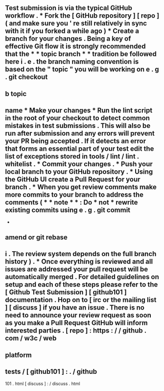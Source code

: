 Test
submission
is
via
the
typical
GitHub
workflow
.
*
Fork
the
[
GitHub
repository
]
[
repo
]
(
and
make
sure
you
'
re
still
relatively
in
sync
with
it
if
you
forked
a
while
ago
)
*
Create
a
branch
for
your
changes
.
Being
a
key
of
effective
Git
flow
it
is
strongly
recommended
that
the
*
*
topic
branch
*
*
tradition
be
followed
here
i
.
e
.
the
branch
naming
convention
is
based
on
the
"
topic
"
you
will
be
working
on
e
.
g
.
git
checkout
-
b
topic
-
name
*
Make
your
changes
*
Run
the
lint
script
in
the
root
of
your
checkout
to
detect
common
mistakes
in
test
submissions
.
This
will
also
be
run
after
submission
and
any
errors
will
prevent
your
PR
being
accepted
.
If
it
detects
an
error
that
forms
an
essential
part
of
your
test
edit
the
list
of
exceptions
stored
in
tools
/
lint
/
lint
.
whitelist
.
*
Commit
your
changes
.
*
Push
your
local
branch
to
your
GitHub
repository
.
*
Using
the
GitHub
UI
create
a
Pull
Request
for
your
branch
.
*
When
you
get
review
comments
make
more
commits
to
your
branch
to
address
the
comments
(
*
*
note
*
*
:
Do
*
not
*
rewrite
existing
commits
using
e
.
g
.
git
commit
-
-
amend
or
git
rebase
-
i
.
The
review
system
depends
on
the
full
branch
history
)
.
*
Once
everything
is
reviewed
and
all
issues
are
addressed
your
pull
request
will
be
automatically
merged
.
For
detailed
guidelines
on
setup
and
each
of
these
steps
please
refer
to
the
[
Github
Test
Submission
]
[
github101
]
documentation
.
Hop
on
to
[
irc
or
the
mailing
list
]
[
discuss
]
if
you
have
an
issue
.
There
is
no
need
to
announce
your
review
request
as
soon
as
you
make
a
Pull
Request
GitHub
will
inform
interested
parties
.
[
repo
]
:
https
:
/
/
github
.
com
/
w3c
/
web
-
platform
-
tests
/
[
github101
]
:
.
/
github
-
101
.
html
[
discuss
]
:
/
discuss
.
html
